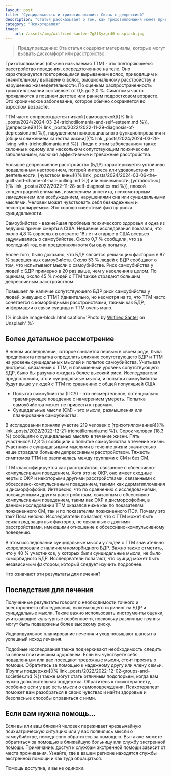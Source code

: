 ```yaml
---
layout: post
title: "Суицидальность и трихотилломания: Связь с депрессией"
description: "Статья рассказывает о том, как трихотилломания может привести к суицидальным мыслям и самоубийству"
category: "Психотерапия"
image:
    url: /assets/img/wilfried-santer-7g8tSyxgr40-unsplash.jpg
---
```


>  Предупреждение: Эта статья содержит материалы, которые могут вызвать дискомфорт или расстройство.

Трихотилломания (обычно называемая ТТМ) - это повторяющееся расстройство поведения, сосредоточенное на теле. 
Оно характеризуется повторяющимся вырыванием волос, приводящим к значительному выпадению волос, эмоциональному 
расстройству и нарушению жизнедеятельности. По оценкам распространенность трихотилломании составляет от 0,5 до 2,0 %. 
Симптомы часто проявляются в позднем детстве или раннем подростковом возрасте. Это хроническое заболевание, которое обычно сохраняется во взрослом возрасте.

ТТМ часто сопровождается низкой [самооценкой]({% link _posts/2024/2024-03-24-trichotillomania-and-self-esteem.md %}), 
[депрессией]({% link _posts/2022/2022-11-29-diagnosis-of-depression.md %}),
нарушением психосоциального функционирования и [общим снижением качества жизни]({% link _posts/2024/2024-03-29-living-with-trichotillomania.md %}). 
Люди с этим заболеванием также склонны к одному или нескольким сопутствующим психическим 
заболеваниям, включая аффективные и тревожные расстройства.

Большое депрессивное расстройство (БДР) характеризуется устойчиво подавленным настроением, потерей интереса или 
удовольствия от деятельности, [чувством вины]({% link _posts/2024/2024-03-06-the-guilt-and-shame-of-hair-pulling.md %}) или никчемности, 
[усталостью]({% link _posts/2022/2022-11-28-self-diagnostics.md %}), плохой концентрацией внимания, изменением 
аппетита, психомоторным замедлением или возбуждением, нарушениями сна или суицидальными мыслями. Человек может 
чувствовать себя безнадежным и неконтролируемым. Это хорошо известный фактор риска суицидальности.

Самоубийство - важнейшая проблема психического здоровья и одна из ведущих причин смерти в США. Недавние исследования 
показали, что около 4,8 % взрослых в возрасте 18 лет и старше в США всерьез задумывались о самоубийстве. Около 0,7 % сообщили,
что за последний год они предприняли хотя бы одну попытку.

Более того, было доказано, что БДР является решающим фактором в 87 % завершенных самоубийств. Около 53 % людей с БДР 
сообщают о том, что испытывают мысли о самоубийстве. Риск самоубийства у людей с БДР примерно в 20 раз выше, 
чем у населения в целом. По оценкам, около 45 % людей с ТТМ также страдают большим депрессивным расстройством.

Повышает ли наличие сопутствующего БДР риск самоубийства у людей, живущих с ТТМ? Удивительно, но несмотря на то, что 
ТТМ часто сочетается с коморбидными расстройствами, такими как БДР, информации о связи суицида и ТТМ очень мало.

{% include image-block.html
caption='Photo by <a href="https://unsplash.com/@wsanter" rel="nofollow">Wilfried Santer</a> on Unsplash'
%}


## Более детальное рассмотрение

В новом исследовании, которое считается первым в своем роде, была предпринята попытка определить влияние сопутствующего 
БДР и ТТМ на уровень суицидальных мыслей и попыток самоубийства. Учитывая дистресс, связанный с ТТМ, и повышенный 
уровень сопутствующего БДР, было бы разумно ожидать более высокий риск. Исследователи предположили, что и суицидальные
мысли, и попытки самоубийства будут выше у людей с ТТМ по сравнению с общей популяцией США.

- Попытка самоубийства (ПСУ) - это несмертельное, потенциально травмирующее поведение с намерением умереть. Попытка самоубийства может не привести к травмам.
- Суицидальные мысли (СМ) - это мысли, размышления или планирование самоубийства.

В исследовании приняли участие 219 человек с [трихотилломанией]({% link _posts/2022/2022-12-21-trichotillomania.md %}). 
Сорок человек (18,3 %) сообщили о суицидальных мыслях в течение жизни. Пять участников (2,3 %) сообщили о попытке 
самоубийства в течение жизни. Участники с суицидальными мыслями в течение жизни значительно чаще страдали большим 
депрессивным расстройством. Тяжесть симптомов ТТМ не различалась между группами с СМ и без СМ.

ТТМ классифицируется как расстройство, связанное с обсессивно-компульсивным поведением. Хотя это не ОКР, оно имеет сходные 
черты с ОКР и некоторыми другими расстройствами, связанными с обсессивно-компульсивным поведением, такими как 
дерматилломания и дисморфофобия. Интересно, что по сравнению с исследованиями, посвященными другим расстройствам, 
связанным с обсессивно-компульсивным поведением, таким как ОКР и дисморфофобия, в данном исследовании ТТМ оказался ниже 
как по показателям пожизненного СМ, так и по показателям пожизненного ПСУ. Почему это так? Пока неясно. Исследователи 
полагают, что с ТТМ может быть связан ряд защитных факторов, не связанных с другими расстройствами, имеющими отношение к обсессивно-компульсивному поведению.

В этом исследовании суицидальные мысли у людей с ТТМ значительно коррелировали с наличием коморбидного БДР. Важно 
также отметить, что у 40 % участников, у которых были суицидальные мысли, не было коморбидного БДР. Исследователи 
полагают, что суицид может быть независимым фактором, который следует изучить подробнее.

Что означают эти результаты для лечения?

## Последствия для лечения

Полученные результаты говорят о необходимости точного и всестороннего обследования, включающего скрининг на
БДР и суицидальные мысли. Также важно использовать инструменты оценки, учитывающие культурные особенности,
поскольку различные группы могут быть подвержены более высокому риску.

Индивидуальное планирование лечения и уход повышают шансы на успешный исход лечения.

Подобные исследования также подчеркивают необходимость следить за своим психическим здоровьем. Если вы чувствуете 
себя подавленным или вас посещают тревожные мысли, стоит просить о помощи. Обратитесь за помощью к надежному другу 
или члену семьи. [Группы поддержки]({% link _posts/2022/2022-12-02-groups-and-societies.md %}) также могут стать отличным подспорьем,
когда вам нужна дополнительная поддержка. Обратитесь к психотерапевту, особенно если у вас есть мысли о самоповреждении. Психотерапевт поможет вам разобраться
в своих чувствах и найти здоровые и безопасные способы справиться с ними.

## Если вам нужна помощь…

Если вы или ваш близкий человек переживает чрезвычайную психиатрическую ситуацию или у вас появились мысли о самоубийстве, 
немедленно обратитесь за помощью. Вы также можете обратиться за помощью в ближайшую больницу или службу 
экстренной помощи. Примечание: доступ к службам экстренной помощи зависит от места проживания. Узнайте, 
где в вашем регионе находятся службы экстренной помощи и как туда обращаться.

Помощь доступна, и вы не одиноки.
